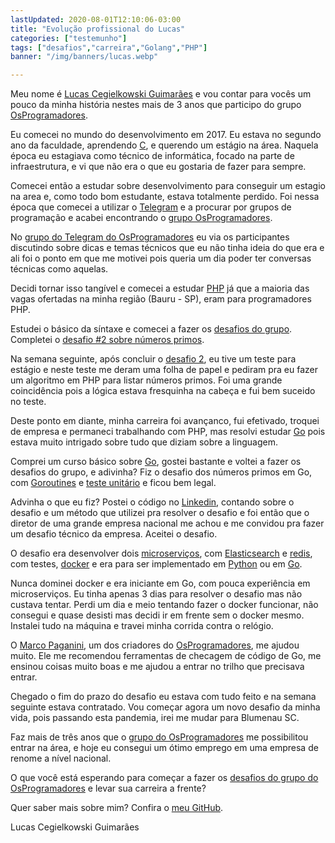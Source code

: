 ```yaml
---
lastUpdated: 2020-08-01T12:10:06-03:00
title: "Evolução profissional do Lucas"
categories: ["testemunho"]
tags: ["desafios","carreira","Golang","PHP"]
banner: "/img/banners/lucas.webp"

---
```


Meu nome é [Lucas Cegielkowski Guimarães](https://github.com/cegielkowski) e vou contar para vocês um pouco da minha história nestes mais de 3 anos que participo do grupo [OsProgramadores](https://t.me/osprogramadores). 

Eu comecei no mundo do desenvolvimento em 2017. Eu estava no segundo ano da faculdade, aprendendo [C](https://pt.wikipedia.org/wiki/C_(linguagem_de_programa%C3%A7%C3%A3o)), e querendo um estágio na área. Naquela época eu estagiava como técnico de informática, focado na parte de infraestrutura, e vi que não era o que eu gostaria de fazer para sempre. 

Comecei então a estudar sobre desenvolvimento para conseguir um estagio na area e, como todo bom estudante, estava totalmente perdido. Foi nessa época que comecei a utilizar o [Telegram](https://telegram.org/) e a procurar por grupos de programação e acabei encontrando o [grupo OsProgramadores](https://t.me/osprogramadores).

No [grupo do Telegram do OsProgramadores](https://t.me/osprogramadores) eu via os participantes discutindo sobre dicas e temas técnicos que eu não tinha ideia do que era e ali foi o ponto em que me motivei pois queria um dia poder ter conversas técnicas como aquelas. 

Decidi tornar isso tangível e comecei a estudar [PHP](https://www.php.net/manual/pt_BR/index.php) já que a maioria das vagas ofertadas na minha região (Bauru - SP), eram para programadores PHP.  

Estudei o básico da síntaxe e comecei a fazer os [desafios do grupo](https://osprogramadores.com/desafios/). Completei o [desafio #2 sobre números primos](http://osprogramadores.com/desafios/d02/). 

Na semana seguinte, após concluir o [desafio 2](http://osprogramadores.com/desafios/d02/), eu tive um teste para estágio e neste teste me deram uma folha de papel e pediram pra eu fazer um algoritmo em PHP para listar números primos. Foi uma grande coincidência pois a lógica estava fresquinha na cabeça e fui bem suceido no teste. 

Deste ponto em diante, minha carreira foi avançanco, fui efetivado, troquei de empresa e permaneci trabalhando com PHP, mas resolvi estudar [Go](https://golang.org/) pois estava muito intrigado sobre tudo que diziam sobre a linguagem.

Comprei um curso básico sobre [Go](https://golang.org/), gostei bastante e voltei a fazer os desafios do grupo, e adivinha? Fiz o desafio dos números primos em Go, com [Goroutines](https://gobyexample.com/goroutines) e [teste unitário](https://edsoncelio.github.io/posts/testes-unitarios-golang-/) e ficou bem legal. 

Advinha o que eu fiz? Postei o código no [Linkedin](https://linkedin.com), contando sobre o desafio e um método que utilizei pra resolver o desafio e foi então que o diretor de uma grande empresa nacional me achou e me convidou pra fazer um desafio técnico da empresa. Aceitei o desafio. 

O desafio era desenvolver dois [microserviços](https://www.redhat.com/pt-br/topics/microservices/what-are-microservices), com [Elasticsearch](https://www.elastic.co/) e [redis](https://redis.io/), com testes, [docker](https://www.docker.com/) e era para ser implementado em [Python](https://python.org) ou em [Go](https://golang.org/).

Nunca dominei docker e era iniciante em Go, com pouca experiência em microserviços. Eu tinha apenas 3 dias para resolver o desafio mas não custava tentar. Perdi um dia e meio tentando fazer o docker funcionar, não consegui e quase desisti mas decidi ir em frente sem o docker mesmo. Instalei tudo na máquina e travei minha corrida contra o relógio.

O [Marco Paganini](https://github.com/marcopaganini), um dos criadores do [OsProgramadores](https://osprogramadores.com), me ajudou muito. Ele me recomendou ferramentas de checagem de código de Go, me ensinou coisas muito boas e me ajudou a entrar no trilho que precisava entrar.

Chegado o fim do prazo do desafio eu estava com tudo feito e na semana seguinte estava contratado. Vou começar agora um novo desafio da minha vida, pois passando esta pandemia, irei me mudar para Blumenau SC.

Faz mais de três anos que o [grupo do OsProgramadores](https://t.me/osprogramadores) me possibilitou entrar na área, e hoje eu consegui um ótimo emprego em uma empresa de renome a nível nacional.

O que você está esperando para começar a fazer os [desafios do grupo do OsProgramadores](https://osprogramadores.com/desafios/) e levar sua carreira a frente?

Quer saber mais sobre mim? Confira o [meu GitHub](https://github.com/cegielkowski).

Lucas Cegielkowski Guimarães
